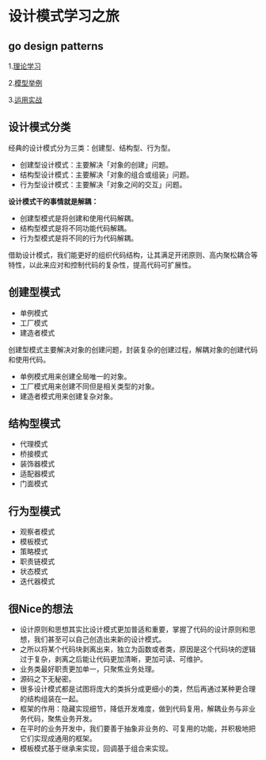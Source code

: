 # 设计模式学习之旅

## go design patterns

1.[理论学习](https://refactoring.guru/design-patterns)

2.[模型举例](https://golangbyexample.com/all-design-patterns-golang/)

3.[运用实战](https://time.geekbang.org/column/intro/100039001)

## 设计模式分类

经典的设计模式分为三类：创建型、结构型、行为型。

- 创建型设计模式：主要解决「对象的创建」问题。
- 结构型设计模式：主要解决「对象的组合或组装」问题。
- 行为型设计模式：主要解决「对象之间的交互」问题。

**设计模式干的事情就是解耦：**

- 创建型模式是将创建和使用代码解耦。
- 结构型模式是将不同功能代码解耦。
- 行为型模式是将不同的行为代码解耦。

借助设计模式，我们能更好的组织代码结构，让其满足开闭原则、高内聚松耦合等特性，以此来应对和控制代码的复杂性，提高代码可扩展性。

## 创建型模式

- 单例模式
- 工厂模式
- 建造者模式

创建型模式主要解决对象的创建问题，封装复杂的创建过程，解耦对象的创建代码和使用代码。

- 单例模式用来创建全局唯一的对象。
- 工厂模式用来创建不同但是相关类型的对象。
- 建造者模式用来创建复杂对象。

## 结构型模式

- 代理模式
- 桥接模式
- 装饰器模式
- 适配器模式
- 门面模式

## 行为型模式

- 观察者模式
- 模板模式
- 策略模式
- 职责链模式
- 状态模式
- 迭代器模式

## 很Nice的想法

- 设计原则和思想其实比设计模式更加普适和重要，掌握了代码的设计原则和思想，我们甚至可以自己创造出来新的设计模式。
- 之所以将某个代码块剥离出来，独立为函数或者类，原因是这个代码块的逻辑过于复杂，剥离之后能让代码更加清晰，更加可读、可维护。
- 业务类最好职责更加单一，只聚焦业务处理。
- 源码之下无秘密。
- 很多设计模式都是试图将庞大的类拆分成更细小的类，然后再通过某种更合理的结构组装在一起。
- 框架的作用：隐藏实现细节，降低开发难度，做到代码复用，解耦业务与非业务代码，聚焦业务开发。
- 在平时的业务开发中，我们要善于抽象非业务的、可复用的功能，并积极地把它们实现成通用的框架。
- 模板模式基于继承来实现，回调基于组合来实现。